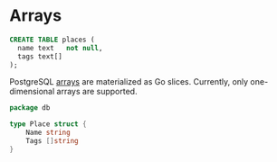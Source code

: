 # Arrays

```sql
CREATE TABLE places (
  name text   not null,
  tags text[]
);
```

PostgreSQL [arrays](https://www.postgresql.org/docs/current/arrays.html) are
materialized as Go slices. Currently, only one-dimensional arrays are
supported.

```go
package db

type Place struct {
	Name string
	Tags []string
}
```
